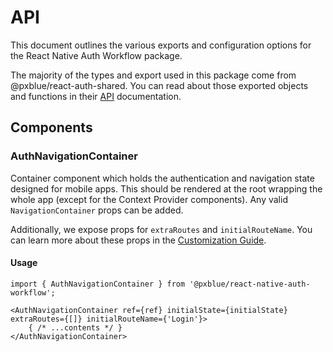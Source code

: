 # API
This document outlines the various exports and configuration options for the React Native Auth Workflow package.

The majority of the types and export used in this package come from @pxblue/react-auth-shared. You can read about those exported objects and functions in their [API](https://github.com/pxblue/react-auth-shared/tree/master/docs/API.md) documentation.

## Components

### AuthNavigationContainer
Container component which holds the authentication and navigation state designed for mobile apps. This should be rendered at the root wrapping the whole app (except for the Context Provider components). Any valid `NavigationContainer` props can be added.

Additionally, we expose props for `extraRoutes` and `initialRouteName`. You can learn more about these props in the [Customization Guide](https://github.com/pxblue/react-native-workflows/tree/master/login-workflow/docs/customization.md).

#### Usage
```tsx
import { AuthNavigationContainer } from '@pxblue/react-native-auth-workflow';

<AuthNavigationContainer ref={ref} initialState={initialState} extraRoutes={[]} initialRouteName={'Login'}>
    { /* ...contents */ }
</AuthNavigationContainer>
```